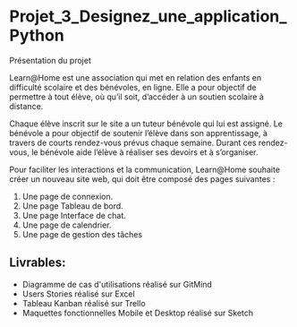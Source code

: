 # Projet_3_Designez_une_application_Python

Présentation du projet

Learn@Home est une association qui met en relation des enfants en difficulté
scolaire et des bénévoles, en ligne. Elle a pour objectif de permettre à tout élève,
où qu’il soit, d’accéder à un soutien scolaire à distance.

Chaque élève inscrit sur le site a un tuteur bénévole qui lui est assigné. Le
bénévole a pour objectif de soutenir l’élève dans son apprentissage, à travers de
courts rendez-vous prévus chaque semaine. Durant ces rendez-vous, le bénévole
aide l’élève à réaliser ses devoirs et à s’organiser.

Pour faciliter les interactions et la communication, Learn@Home souhaite créer
un nouveau site web, qui doit être composé des pages suivantes :

1. Une page de connexion.
2. Une page Tableau de bord.
3. Une page Interface de chat.
4. Une page de calendrier.
5. Une page de gestion des tâches

## Livrables:

- Diagramme de cas d'utilisations réalisé sur GitMind <br>
- Users Stories réalisé sur Excel <br>
- Tableau Kanban réalisé sur Trello <br>
- Maquettes fonctionnelles Mobile et Desktop réalisé sur Sketch
